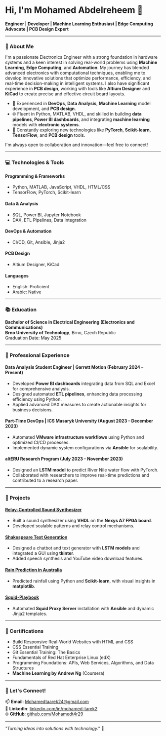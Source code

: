 # Hi, I'm Mohamed Abdelreheem 👋  
**Engineer | Developer | Machine Learning Enthusiast | Edge Computing Advocate | PCB Design Expert**

---

### 🌟 About Me
I'm a passionate Electronics Engineer with a strong foundation in hardware systems and a keen interest in solving real-world problems using **Machine Learning**, **Edge Computing**, and **Automation**. My journey has blended advanced electronics with computational techniques, enabling me to develop innovative solutions that optimize performance, efficiency, and real-time decision-making in intelligent systems. I also have significant experience in **PCB design**, working with tools like **Altium Designer** and **KiCad** to create precise and effective circuit board layouts.

- 🔧 Experienced in **DevOps**, **Data Analysis**, **Machine Learning** model development, and **PCB design**.  
- 🌐 Fluent in Python, MATLAB, VHDL, and skilled in building **data pipelines**, **Power BI dashboards**, and integrating **machine learning** models with **electronic systems**.  
- 🧠 Constantly exploring new technologies like **PyTorch**, **Scikit-learn**, **TensorFlow**, and **PCB design** tools.  

I'm always open to collaboration and innovation—feel free to connect!  

---

### 💻 Technologies & Tools  
#### **Programming & Frameworks**  
- Python, MATLAB, JavaScript, VHDL, HTML/CSS  
- TensorFlow, PyTorch, Scikit-learn  

#### **Data & Analysis**  
- SQL, Power BI, Jupyter Notebook  
- DAX, ETL Pipelines, Data Integration  

#### **DevOps & Automation**  
- CI/CD, Git, Ansible, Jinja2  

#### **PCB Design**  
- Altium Designer, KiCad  

#### **Languages**  
- English: Proficient  
- Arabic: Native  

---

### 📚 Education  
**Bachelor of Science in Electrical Engineering (Electronics and Communications)**  
**Brno University of Technology**, Brno, Czech Republic  
Graduation Date: May 2025  

---

### 🏢 Professional Experience  

#### **Data Analysis Student Engineer | Garrett Motion** (February 2024 – Present)  
- Developed **Power BI dashboards** integrating data from SQL and Excel for comprehensive analysis.  
- Designed automated **ETL pipelines**, enhancing data processing efficiency using Python.  
- Applied advanced DAX measures to create actionable insights for business decisions.  

#### **Part-Time DevOps | ICS Masaryk University** (August 2023 – December 2023)  
- Automated **VMware infrastructure workflows** using Python and optimized CI/CD processes.  
- Implemented dynamic system configurations via **Ansible** for scalability.  

#### **altERU Research Program** (July 2023 – November 2023)  
- Designed an **LSTM model** to predict River Nile water flow with PyTorch.  
- Collaborated with researchers to improve real-time predictions and contributed to a research paper.  

---

### 🚀 Projects  

#### **[Relay-Controlled Sound Synthesizer](https://github.com/Mohamedt4r29/Relay-Controlled-Sound-Synthesizer)**  
- Built a sound synthesizer using **VHDL** on the **Nexys A7 FPGA board**.  
- Developed scalable patterns and relay control mechanisms.  

#### **[Shakespeare Text Generation](https://github.com/Mohamedt4r29/Shakespear_Text_Generation)**  
- Designed a chatbot and text generator with **LSTM models** and integrated a GUI using **tkinter**.  
- Added speech synthesis and YouTube video download features.  

#### **[Rain Prediction in Australia](https://github.com/Mohamedt4r29/Rain-Australia-Machin-learning)**  
- Predicted rainfall using Python and **Scikit-learn**, with visual insights in **matplotlib**.  

#### **[Squid-Playbook](https://github.com/Mohamedt4r29/squid-playbook)**  
- Automated **Squid Proxy Server** installation with **Ansible** and dynamic Jinja2 templates.  

---

### 📜 Certifications  
- Build Responsive Real-World Websites with HTML and CSS  
- CSS Essential Training  
- Git Essential Training: The Basics  
- Fundamentals of Red Hat Enterprise Linux (edX)  
- Programming Foundations: APIs, Web Services, Algorithms, and Data Structures  
- **Machine Learning by Andrew Ng** (Coursera)  

---

### 🌟 Let's Connect!  
📫 **Email**: [Mohamedtaarek24@gmail.com](mailto:Mohamedtaarek24@gmail.com)  
💼 **LinkedIn**: [linkedin.com/in/mohamed-tarek2](https://www.linkedin.com/in/mohamed-tarek2/)  
🌐 **GitHub**: [github.com/Mohamedt4r29](https://github.com/Mohamedt4r29)  

---  
_"Turning ideas into solutions with technology."_ 🚀

